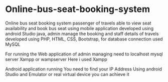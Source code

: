 # Online-bus-seat-booking-system
Online bus seat booking system passenger of travels able to view seat availability and book bus seat using mobile application developed using android Studio java, admin manage the booking and staff details of travels developed using PHP, HTML, CSS, Bootstrap, for database connection used MySQL

For running the Web application of admin managing need to localhost mysql server
Xampp or wampserver 
Here i used Xampp

Android application running You need to find your IP Address 
Using android Studio and Emulator or real virtual device you can achieve it
